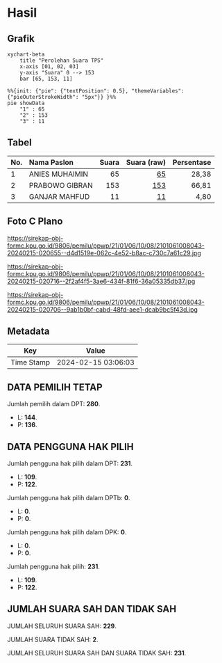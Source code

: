 # Hasil

## Grafik

```mermaid
xychart-beta
    title "Perolehan Suara TPS"
    x-axis [01, 02, 03]
    y-axis "Suara" 0 --> 153
    bar [65, 153, 11]
```

```mermaid
%%{init: {"pie": {"textPosition": 0.5}, "themeVariables": {"pieOuterStrokeWidth": "5px"}} }%%
pie showData
    "1" : 65
    "2" : 153
    "3" : 11
```

## Tabel

| No. | Nama Paslon    | Suara | Suara (raw) | Persentase |
|:--- |:-------------- | -----:| -----------:| ----------:|
| 1   | ANIES MUHAIMIN | 65    | [65][p-1]   | 28,38      |
| 2   | PRABOWO GIBRAN | 153   | [153][p-2]  | 66,81      |
| 3   | GANJAR MAHFUD  | 11    | [11][p-3]   | 4,80       |


[p-1]: https://github.com/gigit-pemilu/pemilu-2024-21-kepulauan-riau/blob/main/pilpres/hitung-suara/sub/21-kepulauan-riau/sub/01-bintan/sub/06-bintan-timur/sub/1008-kijang-kota/sub/043-tps/sub/paslon-1.txt
[p-2]: https://github.com/gigit-pemilu/pemilu-2024-21-kepulauan-riau/blob/main/pilpres/hitung-suara/sub/21-kepulauan-riau/sub/01-bintan/sub/06-bintan-timur/sub/1008-kijang-kota/sub/043-tps/sub/paslon-2.txt
[p-3]: https://github.com/gigit-pemilu/pemilu-2024-21-kepulauan-riau/blob/main/pilpres/hitung-suara/sub/21-kepulauan-riau/sub/01-bintan/sub/06-bintan-timur/sub/1008-kijang-kota/sub/043-tps/sub/paslon-3.txt

## Foto C Plano

https://sirekap-obj-formc.kpu.go.id/9806/pemilu/ppwp/21/01/06/10/08/2101061008043-20240215-020655--d4d1519e-062c-4e52-b8ac-c730c7a61c29.jpg

https://sirekap-obj-formc.kpu.go.id/9806/pemilu/ppwp/21/01/06/10/08/2101061008043-20240215-020716--2f2af4f5-3ae6-434f-81f6-36a05335db37.jpg

https://sirekap-obj-formc.kpu.go.id/9806/pemilu/ppwp/21/01/06/10/08/2101061008043-20240215-020706--9ab1b0bf-cabd-48fd-aee1-dcab9bc5f43d.jpg


## Metadata

| Key        | Value               |
| ---------- | ------------------- |
| Time Stamp | 2024-02-15 03:06:03 |


## DATA PEMILIH TETAP

Jumlah pemilih dalam DPT: **280**.
 * L: **144**.
 * P: **136**.

## DATA PENGGUNA HAK PILIH

Jumlah pengguna hak pilih dalam DPT: **231**.
 * L: **109**.
 * P: **122**.

Jumlah pengguna hak pilih dalam DPTb: **0**.
 * L: **0**.
 * P: **0**.

Jumlah pengguna hak pilih dalam DPK: **0**.
 * L: **0**.
 * P: **0**.

Jumlah pengguna hak pilih: **231**.
 * L: **109**.
 * P: **122**.

## JUMLAH SUARA SAH DAN TIDAK SAH

JUMLAH SELURUH SUARA SAH: **229**.

JUMLAH SUARA TIDAK SAH: **2**.

JUMLAH SELURUH SUARA SAH DAN SUARA TIDAK SAH: **231**.


